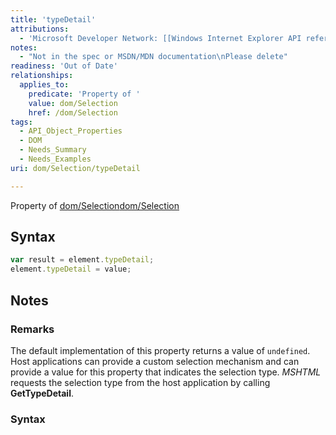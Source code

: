 ```yaml
---
title: 'typeDetail'
attributions:
  - 'Microsoft Developer Network: [[Windows Internet Explorer API reference](http://msdn.microsoft.com/en-us/library/ie/hh828809%28v=vs.85%29.aspx) Article]'
notes:
  - "Not in the spec or MSDN/MDN documentation\nPlease delete"
readiness: 'Out of Date'
relationships:
  applies_to:
    predicate: 'Property of '
    value: dom/Selection
    href: /dom/Selection
tags:
  - API_Object_Properties
  - DOM
  - Needs_Summary
  - Needs_Examples
uri: dom/Selection/typeDetail

---
```

Property of [dom/Selection](/dom/Selection)[dom/Selection](/dom/Selection)

## Syntax

``` js
var result = element.typeDetail;
element.typeDetail = value;
```

## Notes

### Remarks

The default implementation of this property returns a value of `undefined`. Host applications can provide a custom selection mechanism and can provide a value for this property that indicates the selection type. *MSHTML* requests the selection type from the host application by calling **GetTypeDetail**.

### Syntax
